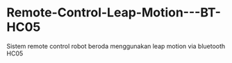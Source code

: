 # Remote-Control-Leap-Motion---BT-HC05
Sistem remote control robot beroda menggunakan leap motion via bluetooth HC05
